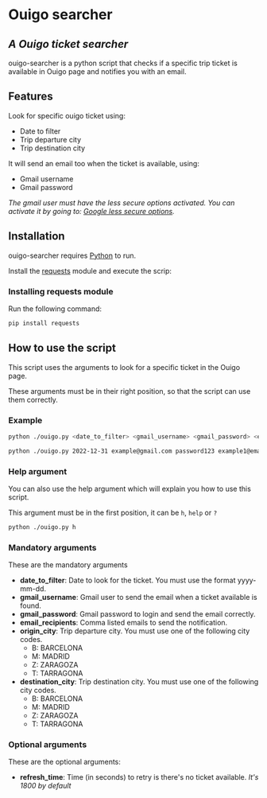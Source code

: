 # Ouigo searcher
## _A Ouigo ticket searcher_

ouigo-searcher is a python script that checks if a specific trip ticket is available in Ouigo page and notifies you with an email.

## Features

Look for specific ouigo ticket using:
- Date to filter
- Trip departure city
- Trip destination city

It will send an email too when the ticket is available, using:
- Gmail username
- Gmail password

_The gmail user must have the less secure options activated. You can activate it by going to: [Google less secure options]._

  [Google less secure options]: <https://myaccount.google.com/lesssecureapps>
  
## Installation

ouigo-searcher requires [Python](https://www.python.org/downloads/) to run.

Install the [requests](https://docs.python-requests.org/) module and execute the scrip:

### Installing requests module

Run the following command:

```sh
pip install requests
```

## How to use the script

This script uses the arguments to look for a specific ticket in the Ouigo page.

These arguments must be in their right position, so that the script can use them correctly.

### Example

```sh
python ./ouigo.py <date_to_filter> <gmail_username> <gmail_password> <email_recipients> <origin_city> <destination_city> <refresh_time>
```
```sh
python ./ouigo.py 2022-12-31 example@gmail.com password123 example1@email.com,example2@email.com,example3@email.com B M 1800
```

### Help argument

You can also use the help argument which will explain you how to use this script.

This argument must be in the first position, it can be `h`, `help` or `?`

```sh
python ./ouigo.py h
```

### Mandatory arguments

These are the mandatory arguments
- **date_to_filter**: Date to look for the ticket. You must use the format yyyy-mm-dd.
- **gmail_username**: Gmail user to send the email when a ticket available is found.
- **gmail_password**: Gmail password to login and send the email correctly.
- **email_recipients**: Comma listed emails to send the notification.
- **origin_city**: Trip departure city. You must use one of the following city codes.
  - B: BARCELONA
  - M: MADRID
  - Z: ZARAGOZA
  - T: TARRAGONA
- **destination_city**: Trip destination city. You must use one of the following city codes.
  - B: BARCELONA
  - M: MADRID
  - Z: ZARAGOZA
  - T: TARRAGONA

### Optional arguments

These are the optional arguments:
- **refresh_time**: Time (in seconds) to retry is there's no ticket available. _It's 1800 by default_

